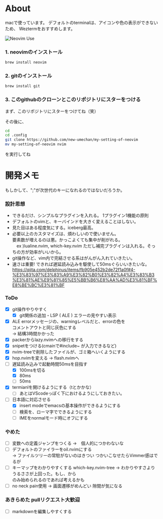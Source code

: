 # About
macで使っています。
デフォルトのterminalは、アイコンや色の表示ができないため、
Weztermをおすすめします。


![Neovim Use](https://github.com/user-attachments/assets/98fd6d6a-fed8-415f-9b25-f14dced2657a)


### 1. neovimのインストール
``` zsh
brew install neovim
```


### 2. gitのインストール
``` zsh
brew install git
```

### 3. このgithubのクローンとこのリポジトリにスターをつける

まず、このリポジトリにスターをつけてね（笑）

その後に、
``` zsh
cd
cd .config
git clone https://github.com/new-umechan/my-setting-of-neovim
mv my-setting-of-neovim nvim
```
を実行してね

# 開発メモ
もしかして、";"が次世代の<leader>キーになれるのではないだろうか。

### 設計思想
- できるだけ、シンプルなプラグインを入れる。
  1プラグイン1機能の原則
- デフォルトのvimと、キーバインドを大きく変えることはしない。
- 見た目はある程度気にする。iceberg最高。
- 必要以上のカスタマイズは、煩わしいので使いません。<br>
  要素数が増えるのは悪。かっこよくても集中が削がれる。<br>
　ex )lualine.nvim, which-key.nvim
  ただし補完プラグインは入れる。そっちの方が効率がいいから。
- git操作など、vim内で完結させる系はがんがん入れていきたい。
- 速さは重要! できれば遅延読み込みを駆使して50msぐらいいきたいな。
  https://qiita.com/delphinus/items/fb905e452b2de72f1a0f#4-%E3%83%97%E3%83%A9%E3%82%B0%E3%82%A4%E3%83%B3%E3%81%AE%E9%81%85%E5%BB%B6%E8%AA%AD%E3%81%BF%E8%BE%BC%E3%81%BF

### ToDo
- [x] git操作やりやすく
	- [x] git関係の追加・LSP ( ALE ) エラーの見やすい表示
- [x] ALE errorメッセージの、warningレベルだと、errorの色を<br>
	  コメントアウトと同じ灰色にする<br>
	  → 結構3時間かかった
- [x] packerからlazy.nvimへの移行をする
- [x] snipetをつける(cmainで#include~ が入力できるなど)
- [x] nvim-treeで削除したファイルが、ゴミ箱へいくようにする
- [x] hop.nvimを変える → flash.nvimへ
- [ ] 遅延読み込みで起動時間50msを目指す
    - [x] 100msを切る
    - [x] 80ms
    - [ ] 50ms
- [x] termianlを開けるようにする（<space>tとかかな）
    - [ ] あとはVScodeっぽく下におけるようにしておきたい。
- [ ] 日本語に対応させる
    - [x] insert modeでemacsの基本操作ができるようにする
    - [ ] 検索を、ローマ字でできるようにする
    - [ ] IMEをnormalモード時にオフにする

### やめた
- [ ] 変数への定義ジャンプをつくる →　個人的につかわないな
- [ ] デフォルトのファイラーをoil.nvimにする<br>
      → ファイルツリーの常駐がないのはきつい
	   つかいこなせたらVimmer感はでるが
- [ ] キーマップをわかりやすくする which-key.nvim-tree
	  → わかりやすさよりうるささが上回った。もし、<space>から<br>
		のみ始められるのであれば考えるかも
- [ ] no neck pain使用
	  → 画面遷移がめんどい
	  隙間が気になる

### あきらめた pullリクエスト大歓迎
- [ ] markdownを編集しやすくする
